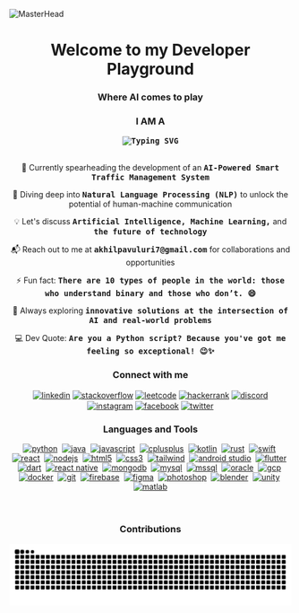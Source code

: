 ![MasterHead](https://github.com/AkhilPavuluri/AkhilPavuluri/blob/main/GitHub%20Profile.gif)

<h1 align="center">Welcome to my Developer Playground</h1>

<h3 align="center">Where AI comes to play</h2>

<h3 align="center">I AM A</h3>

<div align="center">
  <kbd><strong><img src="https://readme-typing-svg.demolab.com?font=Source+Code+Pro&weight=600&size=22&duration=3000&pause=300&color=00E7FF&center=true&vCenter=true&random=false&width=435&height=35&lines=AI+Engineer;Data+Scientist;Machine+Learning+Engineer;Deep+Learning+Specialist" alt="Typing SVG" /></strong></kbd>
</div>

<br>

<div align="center">
  <p>🚀 Currently spearheading the development of an <kbd><strong>AI-Powered Smart Traffic Management System</strong></kbd></p>

  <p>🧠 Diving deep into <kbd><strong>Natural Language Processing (NLP)</strong></kbd> to unlock the potential of human-machine communication</p>

  <p>💡 Let's discuss <kbd><strong>Artificial Intelligence, Machine Learning,</strong></kbd> and <kbd><strong>the future of technology</strong></kbd></p>

  <p>📬 Reach out to me at <kbd><strong>akhilpavuluri7@gmail.com</strong></kbd> for collaborations and opportunities</p>

  <p>⚡ Fun fact: <kbd><strong>There are 10 types of people in the world: those who understand binary and those who don’t. 😄</strong></kbd></p>

  <p>🌟 Always exploring <kbd><strong>innovative solutions at the intersection of AI and real-world problems</strong></kbd></p>

  <p>💻 Dev Quote: <kbd><strong>Are you a Python script? Because you've got me feeling so exceptional! 😉✨</strong></kbd></p>
</div>

<h3 align="center">Connect with me</h3>

<p align="center">
<a href="https://www.linkedin.com/in/akhilpavuluri/" target="blank"><img align="center" src="https://img.icons8.com/fluency/48/linkedin.png" alt="linkedin" height="40" width="40" /></a>
<a href="https://stackoverflow.com/users/29317901/akhil" target="blank"><img align="center" src="https://img.icons8.com/color/48/stackoverflow.png" alt="stackoverflow" height="40" width="40" /></a>
<a href="https://leetcode.com/u/Akhil_Pavuluri/" target="blank"><img align="center" src="https://img.icons8.com/external-tal-revivo-color-tal-revivo/48/external-level-up-your-coding-skills-and-quickly-land-a-job-logo-color-tal-revivo.png" alt="leetcode" height="40" width="40" /></a>
<a href="https://www.hackerrank.com/profile/Akhil_Pavuluris" target="blank"><img align="center" src="https://img.icons8.com/external-tal-revivo-color-tal-revivo/48/external-hackerrank-is-a-technology-company-that-focuses-on-competitive-programming-logo-color-tal-revivo.png" alt="hackerrank" height="40" width="40" /></a>
<a href="" target="blank"><img align="center" src="https://img.icons8.com/color/48/discord-logo.png" alt="discord" height="40" width="40" /></a>
<a href="https://www.instagram.com/akhil.pavuluri/" target="blank"><img align="center" src="https://img.icons8.com/fluency/48/instagram-new.png" alt="instagram" height="40" width="40" /></a>
<a href="" target="blank"><img align="center" src="https://img.icons8.com/color/48/facebook-new.png" alt="facebook" height="40" width="40" /></a>
<a href="" target="blank"><img align="center" src="https://img.icons8.com/color/48/twitter--v1.png" alt="twitter" height="40" width="40" /></a>
</p>

<h3 align="center">Languages and Tools</h3>

<div align="center">
  <a href="https://www.python.org" target="_blank"><img src="https://img.icons8.com/color/48/python--v1.png" alt="python" width="40" height="40"/></a>&nbsp;
  <a href="https://www.java.com" target="_blank"><img src="https://img.icons8.com/color/48/java-coffee-cup-logo.png" alt="java" width="40" height="40"/></a>&nbsp;
  <a href="https://developer.mozilla.org/en-US/docs/Web/JavaScript" target="_blank"><img src="https://img.icons8.com/color/48/javascript.png" alt="javascript" width="40" height="40"/></a>&nbsp;
  <a href="https://www.w3schools.com/cpp/" target="_blank"><img src="https://img.icons8.com/color/48/c-plus-plus-logo.png" alt="cplusplus" width="40" height="40"/></a>&nbsp;
  <a href="https://kotlinlang.org" target="_blank"><img src="https://img.icons8.com/color/48/kotlin.png" alt="kotlin" width="40" height="40"/></a>&nbsp;
  <a href="https://www.rust-lang.org" target="_blank"><img src="https://img.icons8.com/external-tal-revivo-color-tal-revivo/48/external-rust-is-a-multi-paradigm-system-programming-language-logo-color-tal-revivo.png" alt="rust" width="40" height="40"/></a>&nbsp;
  <a href="https://www.swift.org/" target="_blank"><img src="https://img.icons8.com/color/48/swift.png" alt="swift" width="40" height="40"/></a>&nbsp;
  <a href="https://reactjs.org/" target="_blank"><img src="https://img.icons8.com/color/48/react-native.png" alt="react" width="40" height="40"/></a>&nbsp;
  <a href="https://nodejs.org" target="_blank"><img src="https://img.icons8.com/color/48/nodejs.png" alt="nodejs" width="40" height="40"/></a>&nbsp;
  <a href="https://www.w3.org/html/" target="_blank"><img src="https://img.icons8.com/color/48/html-5.png" alt="html5" width="40" height="40"/></a>&nbsp;
  <a href="https://www.w3schools.com/css/" target="_blank"><img src="https://img.icons8.com/color/48/css3.png" alt="css3" width="40" height="40"/></a>&nbsp;
  <a href="https://tailwindcss.com/" target="_blank"><img src="https://img.icons8.com/color/48/tailwindcss.png" alt="tailwind" width="40" height="40"/></a>&nbsp;
  <a href="https://developer.android.com/studio" target="_blank"><img src="https://img.icons8.com/color/48/android-studio--v3.png" alt="android studio" width="40" height="40"/></a>&nbsp;
  <a href="https://flutter.dev" target="_blank"><img src="https://img.icons8.com/color/48/flutter.png" alt="flutter" width="40" height="40"/></a>&nbsp;
  <a href="https://dart.dev" target="_blank"><img src="https://img.icons8.com/color/48/dart.png" alt="dart" width="40" height="40"/></a>&nbsp;
  <a href="https://reactnative.dev/" target="_blank"><img src="https://img.icons8.com/color/48/react-native.png" alt="react native" width="40" height="40"/></a>&nbsp;
  <a href="https://www.mongodb.com/" target="_blank"><img src="https://img.icons8.com/color/48/mongodb.png" alt="mongodb" width="40" height="40"/></a>&nbsp;
  <a href="https://www.mysql.com/" target="_blank"><img src="https://img.icons8.com/color/48/mysql-logo.png" alt="mysql" width="40" height="40"/></a>&nbsp;
  <a href="https://www.microsoft.com/en-us/sql-server" target="_blank"><img src="https://img.icons8.com/color/48/microsoft-sql-server.png" alt="mssql" width="40" height="40"/></a>&nbsp;
  <a href="https://www.oracle.com/database/" target="_blank"><img src="https://img.icons8.com/color/48/oracle-logo.png" alt="oracle" width="40" height="40"/></a>&nbsp;
  <a href="https://cloud.google.com" target="_blank"><img src="https://img.icons8.com/color/48/google-cloud.png" alt="gcp" width="40" height="40"/></a>&nbsp;
  <a href="https://www.docker.com/" target="_blank"><img src="https://img.icons8.com/color/48/docker.png" alt="docker" width="40" height="40"/></a>&nbsp;
  <a href="https://git-scm.com/" target="_blank"><img src="https://img.icons8.com/color/48/git.png" alt="git" width="40" height="40"/></a>&nbsp;
  <a href="https://firebase.google.com/" target="_blank"><img src="https://img.icons8.com/color/48/firebase.png" alt="firebase" width="40" height="40"/></a>&nbsp;
  <a href="https://www.figma.com/" target="_blank"><img src="https://img.icons8.com/color/48/figma.png" alt="figma" width="40" height="40"/></a>&nbsp;
  <a href="https://www.adobe.com/products/photoshop.html" target="_blank"><img src="https://img.icons8.com/color/48/adobe-photoshop.png" alt="photoshop" width="40" height="40"/></a>&nbsp;
  <a href="https://www.blender.org/" target="_blank"><img src="https://img.icons8.com/color/48/blender-3d.png" alt="blender" width="40" height="40"/></a>&nbsp;
  <a href="https://unity.com/" target="_blank"><img src="https://img.icons8.com/color/48/unity.png" alt="unity" width="40" height="40"/></a>&nbsp;
  <a href="https://www.mathworks.com/" target="_blank"><img src="https://img.icons8.com/fluency/48/matlab.png" alt="matlab" width="40" height="40"/></a>
</div>

<!-- <h3 align="center">Most Used Languages</h3>

<div align="center">
  <kbd>
    <table align="center">
      <tr>
        <td align="center" width="50%" style="padding: 20px;">
          <img src="https://skillicons.dev/icons?i=python,java,cpp,js" />
          <br><br>
          <img src="https://skillicons.dev/icons?i=react,nodejs,mongodb,mysql" />
        </td> 
        <td align="center" width="50%" style="padding: 20px;">
          <img alt="Coding" width="250" src="https://github.com/akhilpavuluri/akhilpavuluri/blob/main/AI.gif">
        </td> 
      </tr>
    </table>
  </kbd>
</div>-->

<br>

<!--<div align="center">
  <kbd>
    <div style="padding: 10px;">
      <img src="https://img.shields.io/github/followers/akhilpavuluri?label=Followers&style=for-the-badge&color=0969da" alt="GitHub Followers" />
      &nbsp;&nbsp;&nbsp;
      <img src="https://img.shields.io/github/stars/akhilpavuluri?label=Stars&style=for-the-badge&color=0969da" alt="GitHub Stars" />
      &nbsp;&nbsp;&nbsp;
      <img src="https://img.shields.io/github/watchers/akhilpavuluri/akhilpavuluri?label=Views&style=for-the-badge&color=0969da" alt="Profile Views" />
    </div>
  </kbd>
</div> -->

<br>

<h3 align="center">Contributions</h3>

<div align="center">
  <picture>
    <source media="(prefers-color-scheme: dark)" srcset="https://raw.githubusercontent.com/akhilpavuluri/akhilpavuluri/output/github-contribution-grid-snake-dark.svg">
    <source media="(prefers-color-scheme: light)" srcset="https://raw.githubusercontent.com/akhilpavuluri/akhilpavuluri/output/github-contribution-grid-snake.svg">
    <img alt="github contribution grid snake animation" src="https://raw.githubusercontent.com/akhilpavuluri/akhilpavuluri/output/github-contribution-grid-snake.svg">
  </picture>
</div>
